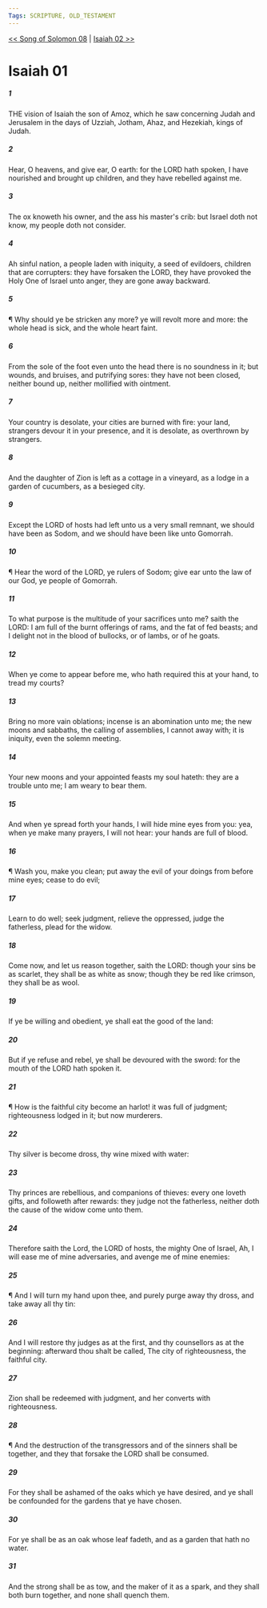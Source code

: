 ```yaml
---
Tags: SCRIPTURE, OLD_TESTAMENT
---
```


[<< Song of Solomon 08](OLD_TESTAMENT/22_Song_of_Solomon/Song_of_Solomon_08.md) | [Isaiah 02 >>](OLD_TESTAMENT/23_Isaiah/Isaiah_02.md)

# Isaiah 01

##### 1
 THE vision of Isaiah the son of Amoz, which he saw concerning Judah and Jerusalem in the days of Uzziah, Jotham, Ahaz, and Hezekiah, kings of Judah.
##### 2
 Hear, O heavens, and give ear, O earth: for the LORD hath spoken, I have nourished and brought up children, and they have rebelled against me.
##### 3
 The ox knoweth his owner, and the ass his master's crib: but Israel doth not know, my people doth not consider.
##### 4
 Ah sinful nation, a people laden with iniquity, a seed of evildoers, children that are corrupters: they have forsaken the LORD, they have provoked the Holy One of Israel unto anger, they are gone away backward.
##### 5
 ¶ Why should ye be stricken any more?  ye will revolt more and more: the whole head is sick, and the whole heart faint.
##### 6
 From the sole of the foot even unto the head there is no soundness in it; but wounds, and bruises, and putrifying sores: they have not been closed, neither bound up, neither mollified with ointment.
##### 7
 Your country is desolate, your cities are burned with fire: your land, strangers devour it in your presence, and it is desolate, as overthrown by strangers.
##### 8
 And the daughter of Zion is left as a cottage in a vineyard, as a lodge in a garden of cucumbers, as a besieged city.
##### 9
 Except the LORD of hosts had left unto us a very small remnant, we should have been as Sodom, and we should have been like unto Gomorrah.
##### 10
 ¶ Hear the word of the LORD, ye rulers of Sodom; give ear unto the law of our God, ye people of Gomorrah.
##### 11
 To what purpose is the multitude of your sacrifices unto me?  saith the LORD: I am full of the burnt offerings of rams, and the fat of fed beasts; and I delight not in the blood of bullocks, or of lambs, or of he goats.
##### 12
 When ye come to appear before me, who hath required this at your hand, to tread my courts?
##### 13
 Bring no more vain oblations; incense is an abomination unto me; the new moons and sabbaths, the calling of assemblies, I cannot away with; it is iniquity, even the solemn meeting.
##### 14
 Your new moons and your appointed feasts my soul hateth: they are a trouble unto me; I am weary to bear them.
##### 15
 And when ye spread forth your hands, I will hide mine eyes from you: yea, when ye make many prayers, I will not hear: your hands are full of blood.
##### 16
 ¶ Wash you, make you clean; put away the evil of your doings from before mine eyes; cease to do evil;
##### 17
 Learn to do well; seek judgment, relieve the oppressed, judge the fatherless, plead for the widow.
##### 18
 Come now, and let us reason together, saith the LORD: though your sins be as scarlet, they shall be as white as snow; though they be red like crimson, they shall be as wool.
##### 19
 If ye be willing and obedient, ye shall eat the good of the land:
##### 20
 But if ye refuse and rebel, ye shall be devoured with the sword: for the mouth of the LORD hath spoken it.
##### 21
 ¶ How is the faithful city become an harlot!  it was full of judgment; righteousness lodged in it; but now murderers.
##### 22
 Thy silver is become dross, thy wine mixed with water:
##### 23
 Thy princes are rebellious, and companions of thieves: every one loveth gifts, and followeth after rewards: they judge not the fatherless, neither doth the cause of the widow come unto them.
##### 24
 Therefore saith the Lord, the LORD of hosts, the mighty One of Israel, Ah, I will ease me of mine adversaries, and avenge me of mine enemies:
##### 25
 ¶ And I will turn my hand upon thee, and purely purge away thy dross, and take away all thy tin:
##### 26
 And I will restore thy judges as at the first, and thy counsellors as at the beginning: afterward thou shalt be called, The city of righteousness, the faithful city.
##### 27
 Zion shall be redeemed with judgment, and her converts with righteousness.
##### 28
 ¶ And the destruction of the transgressors and of the sinners shall be together, and they that forsake the LORD shall be consumed.
##### 29
 For they shall be ashamed of the oaks which ye have desired, and ye shall be confounded for the gardens that ye have chosen.
##### 30
 For ye shall be as an oak whose leaf fadeth, and as a garden that hath no water.
##### 31
 And the strong shall be as tow, and the maker of it as a spark, and they shall both burn together, and none shall quench them.
